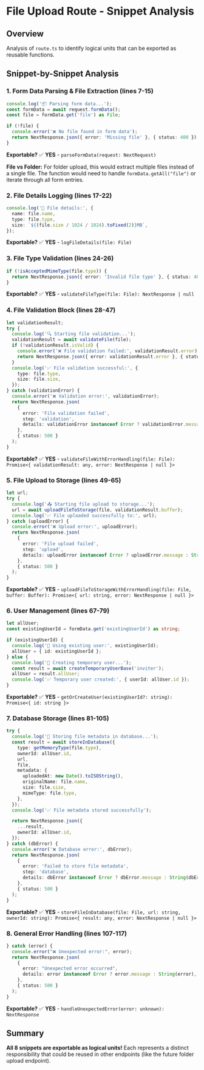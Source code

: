 # File Upload Route - Snippet Analysis

## Overview

Analysis of `route.ts` to identify logical units that can be exported as reusable functions.

## Snippet-by-Snippet Analysis

### 1. **Form Data Parsing & File Extraction** (lines 7-15)

```typescript
console.log('📦 Parsing form data...');
const formData = await request.formData();
const file = formData.get('file') as File;

if (!file) {
  console.error('❌ No file found in form data');
  return NextResponse.json({ error: 'Missing file' }, { status: 400 });
}
```

**Exportable?** ✅ **YES** - `parseFormData(request: NextRequest)`

**File vs Folder:** For folder upload, this would extract multiple files instead of a single file. The function would need to handle `formData.getAll("file")` or iterate through all form entries.

### 2. **File Details Logging** (lines 17-22)

```typescript
console.log('📄 File details:', {
  name: file.name,
  type: file.type,
  size: `${(file.size / 1024 / 1024).toFixed(2)}MB`,
});
```

**Exportable?** ✅ **YES** - `logFileDetails(file: File)`

### 3. **File Type Validation** (lines 24-26)

```typescript
if (!isAcceptedMimeType(file.type)) {
  return NextResponse.json({ error: 'Invalid file type' }, { status: 400 });
}
```

**Exportable?** ✅ **YES** - `validateFileType(file: File): NextResponse | null`

### 4. **File Validation Block** (lines 28-47)

```typescript
let validationResult;
try {
  console.log('🔍 Starting file validation...');
  validationResult = await validateFile(file);
  if (!validationResult.isValid) {
    console.error('❌ File validation failed:', validationResult.error);
    return NextResponse.json({ error: validationResult.error }, { status: 400 });
  }
  console.log('✅ File validation successful:', {
    type: file.type,
    size: file.size,
  });
} catch (validationError) {
  console.error('❌ Validation error:', validationError);
  return NextResponse.json(
    {
      error: 'File validation failed',
      step: 'validation',
      details: validationError instanceof Error ? validationError.message : String(validationError),
    },
    { status: 500 }
  );
}
```

**Exportable?** ✅ **YES** - `validateFileWithErrorHandling(file: File): Promise<{ validationResult: any, error: NextResponse | null }>`

### 5. **File Upload to Storage** (lines 49-65)

```typescript
let url;
try {
  console.log('📤 Starting file upload to storage...');
  url = await uploadFileToStorage(file, validationResult.buffer);
  console.log('✅ File uploaded successfully to:', url);
} catch (uploadError) {
  console.error('❌ Upload error:', uploadError);
  return NextResponse.json(
    {
      error: 'File upload failed',
      step: 'upload',
      details: uploadError instanceof Error ? uploadError.message : String(uploadError),
    },
    { status: 500 }
  );
}
```

**Exportable?** ✅ **YES** - `uploadFileToStorageWithErrorHandling(file: File, buffer: Buffer): Promise<{ url: string, error: NextResponse | null }>`

### 6. **User Management** (lines 67-79)

```typescript
let allUser;
const existingUserId = formData.get('existingUserId') as string;

if (existingUserId) {
  console.log('👤 Using existing user:', existingUserId);
  allUser = { id: existingUserId };
} else {
  console.log('👤 Creating temporary user...');
  const result = await createTemporaryUserBase('inviter');
  allUser = result.allUser;
  console.log('✅ Temporary user created:', { userId: allUser.id });
}
```

**Exportable?** ✅ **YES** - `getOrCreateUser(existingUserId?: string): Promise<{ id: string }>`

### 7. **Database Storage** (lines 81-105)

```typescript
try {
  console.log('💾 Storing file metadata in database...');
  const result = await storeInDatabase({
    type: getMemoryType(file.type),
    ownerId: allUser.id,
    url,
    file,
    metadata: {
      uploadedAt: new Date().toISOString(),
      originalName: file.name,
      size: file.size,
      mimeType: file.type,
    },
  });
  console.log('✅ File metadata stored successfully');

  return NextResponse.json({
    ...result,
    ownerId: allUser.id,
  });
} catch (dbError) {
  console.error('❌ Database error:', dbError);
  return NextResponse.json(
    {
      error: 'Failed to store file metadata',
      step: 'database',
      details: dbError instanceof Error ? dbError.message : String(dbError),
    },
    { status: 500 }
  );
}
```

**Exportable?** ✅ **YES** - `storeFileInDatabase(file: File, url: string, ownerId: string): Promise<{ result: any, error: NextResponse | null }>`

### 8. **General Error Handling** (lines 107-117)

```typescript
} catch (error) {
  console.error("❌ Unexpected error:", error);
  return NextResponse.json(
    {
      error: "Unexpected error occurred",
      details: error instanceof Error ? error.message : String(error),
    },
    { status: 500 }
  );
}
```

**Exportable?** ✅ **YES** - `handleUnexpectedError(error: unknown): NextResponse`

## Summary

**All 8 snippets are exportable as logical units!** Each represents a distinct responsibility that could be reused in other endpoints (like the future folder upload endpoint).
